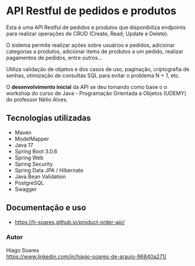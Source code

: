 # API Restful de pedidos e produtos

Esta é uma API Restful de pedidos e produtos que disponibiliza endpoints para realizar operações de CRUD (Create, Read, Update e Delete).

O sistema permite realizar ações sobre usuários e pedidos, adicionar categorias a produtos, adicionar items de produtos a um pedido, realizar pagamentos de pedidos, entre outros...

Utiliza validação de objetos e dos casos de uso, paginação, criptografia de senhas, otimização de consultas SQL para evitar o problema N + 1, etc.


O **desenvolvimento inicial** da API se deu tomando como base o o workshop do curso de Java - Programação Orientada a Objetos (UDEMY) do professor Nélio Alves.

## Tecnologias utilizadas
* Maven
* ModelMapper
* Java 17
* Spring Boot 3.0.6
* Spring Web
* Spring Security
* Spring Data JPA / Hibernate
* Java Bean Validation
* PostgreSQL
* Swagger

## Documentação e uso
* https://h-soares.github.io/product-order-api/

### Autor
Hiago Soares                        
https://www.linkedin.com/in/hiago-soares-de-araujo-96840a271/
